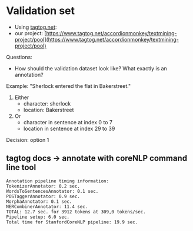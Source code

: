 # Validation set

- Using [tagtog.net](tagtog.net):
- our project: [https://www.tagtog.net/accordionmonkey/textmining-project/pool](https://www.tagtog.net/accordionmonkey/textmining-project/pool)

Questions:

- How should the validation dataset look like? What exactly is an annotation?

Example: "Sherlock entered the flat in Bakerstreet."

1. Either
    - character: sherlock
    - location: Bakerstreet
2. Or
    - character in sentence at index 0 to 7
    - location in sentence at index 29 to 39

Decision: option 1



## tagtog docs -> annotate with coreNLP command line tool

```
Annotation pipeline timing information:
TokenizerAnnotator: 0.2 sec.
WordsToSentencesAnnotator: 0.1 sec.
POSTaggerAnnotator: 0.9 sec.
MorphaAnnotator: 0.1 sec.
NERCombinerAnnotator: 11.4 sec.
TOTAL: 12.7 sec. for 3912 tokens at 309,0 tokens/sec.
Pipeline setup: 6.0 sec.
Total time for StanfordCoreNLP pipeline: 19.9 sec.
```